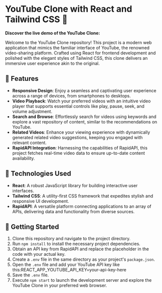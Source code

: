 # YouTube Clone with React and Tailwind CSS 🚀

**Discover the live demo of the YouTube Clone:**

Welcome to the YouTube Clone repository! This project is a modern web application that mimics the familiar interface of YouTube, the renowned video-sharing platform. Crafted using React for frontend development and polished with the elegant styles of Tailwind CSS, this clone delivers an immersive user experience akin to the original.

## 🎨 Features

- **Responsive Design**: Enjoy a seamless and captivating user experience across a range of devices, from smartphones to desktops.
- **Video Playback**: Watch your preferred videos with an intuitive video player that supports essential controls like play, pause, seek, and volume adjustment.
- **Search and Browse**: Effortlessly search for videos using keywords and explore a vast repository of content, similar to the recommendations on YouTube.
- **Related Videos**: Enhance your viewing experience with dynamically generated related video suggestions, keeping you engaged with relevant content.
- **RapidAPI Integration**: Harnessing the capabilities of RapidAPI, this project fetches real-time video data to ensure up-to-date content availability.

## 🔧 Technologies Used

- **React**: A robust JavaScript library for building interactive user interfaces.
- **Tailwind CSS**: A utility-first CSS framework that expedites stylish and responsive UI development.
- **RapidAPI**: A versatile platform connecting applications to an array of APIs, delivering data and functionality from diverse sources.

## 🚀 Getting Started

1. Clone this repository and navigate to the project directory.
2. Run `npm install` to install the necessary project dependencies.
3. Obtain an API key from RapidAPI and replace the placeholder in the code with your actual key.
4. Create a `.env` file in the same directory as your project's `package.json`.
5. Open the `.env` file and add your YouTube API key like this:REACT_APP_YOUTUBE_API_KEY=your-api-key-here
6.  Save the `.env` file.
7. Execute `npm start` to launch the development server and explore the YouTube Clone in your preferred web browser.


